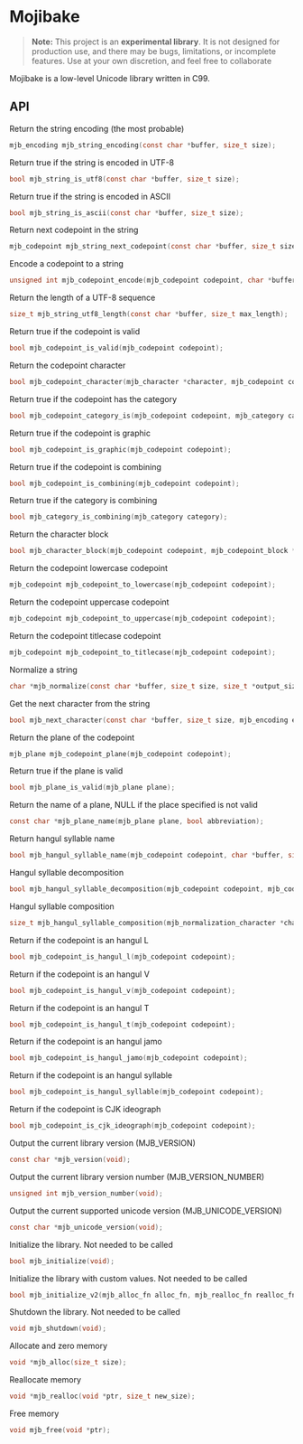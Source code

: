 # Mojibake

> **Note:**
> This project is an **experimental library**. It is not designed for production
> use, and there may be bugs, limitations, or incomplete features. Use at your
> own discretion, and feel free to collaborate

Mojibake is a low-level Unicode library written in C99.

## API

Return the string encoding (the most probable)

```c
mjb_encoding mjb_string_encoding(const char *buffer, size_t size);
```

Return true if the string is encoded in UTF-8

```c
bool mjb_string_is_utf8(const char *buffer, size_t size);
```

Return true if the string is encoded in ASCII

```c
bool mjb_string_is_ascii(const char *buffer, size_t size);
```

Return next codepoint in the string

```c
mjb_codepoint mjb_string_next_codepoint(const char *buffer, size_t size, size_t *next);
```

Encode a codepoint to a string

```c
unsigned int mjb_codepoint_encode(mjb_codepoint codepoint, char *buffer, size_t size, mjb_encoding encoding);
```

Return the length of a UTF-8 sequence

```c
size_t mjb_string_utf8_length(const char *buffer, size_t max_length);
```

Return true if the codepoint is valid

```c
bool mjb_codepoint_is_valid(mjb_codepoint codepoint);
```

Return the codepoint character

```c
bool mjb_codepoint_character(mjb_character *character, mjb_codepoint codepoint);
```

Return true if the codepoint has the category

```c
bool mjb_codepoint_category_is(mjb_codepoint codepoint, mjb_category category);
```

Return true if the codepoint is graphic

```c
bool mjb_codepoint_is_graphic(mjb_codepoint codepoint);
```

Return true if the codepoint is combining

```c
bool mjb_codepoint_is_combining(mjb_codepoint codepoint);
```

Return true if the category is combining

```c
bool mjb_category_is_combining(mjb_category category);
```

Return the character block

```c
bool mjb_character_block(mjb_codepoint codepoint, mjb_codepoint_block *block);
```

Return the codepoint lowercase codepoint

```c
mjb_codepoint mjb_codepoint_to_lowercase(mjb_codepoint codepoint);
```

Return the codepoint uppercase codepoint

```c
mjb_codepoint mjb_codepoint_to_uppercase(mjb_codepoint codepoint);
```

Return the codepoint titlecase codepoint

```c
mjb_codepoint mjb_codepoint_to_titlecase(mjb_codepoint codepoint);
```

Normalize a string

```c
char *mjb_normalize(const char *buffer, size_t size, size_t *output_size, mjb_encoding encoding, mjb_normalization form);
```

Get the next character from the string

```c
bool mjb_next_character(const char *buffer, size_t size, mjb_encoding encoding, mjb_next_character_fn fn);
```

Return the plane of the codepoint

```c
mjb_plane mjb_codepoint_plane(mjb_codepoint codepoint);
```

Return true if the plane is valid

```c
bool mjb_plane_is_valid(mjb_plane plane);
```

Return the name of a plane, NULL if the place specified is not valid

```c
const char *mjb_plane_name(mjb_plane plane, bool abbreviation);
```

Return hangul syllable name

```c
bool mjb_hangul_syllable_name(mjb_codepoint codepoint, char *buffer, size_t size);
```

Hangul syllable decomposition

```c
bool mjb_hangul_syllable_decomposition(mjb_codepoint codepoint, mjb_codepoint *codepoints);
```

Hangul syllable composition

```c
size_t mjb_hangul_syllable_composition(mjb_normalization_character *characters, size_t characters_len);
```

Return if the codepoint is an hangul L

```c
bool mjb_codepoint_is_hangul_l(mjb_codepoint codepoint);
```

Return if the codepoint is an hangul V

```c
bool mjb_codepoint_is_hangul_v(mjb_codepoint codepoint);
```

Return if the codepoint is an hangul T

```c
bool mjb_codepoint_is_hangul_t(mjb_codepoint codepoint);
```

Return if the codepoint is an hangul jamo

```c
bool mjb_codepoint_is_hangul_jamo(mjb_codepoint codepoint);
```

Return if the codepoint is an hangul syllable

```c
bool mjb_codepoint_is_hangul_syllable(mjb_codepoint codepoint);
```

Return if the codepoint is CJK ideograph

```c
bool mjb_codepoint_is_cjk_ideograph(mjb_codepoint codepoint);
```

Output the current library version (MJB_VERSION)

```c
const char *mjb_version(void);
```

Output the current library version number (MJB_VERSION_NUMBER)

```c
unsigned int mjb_version_number(void);
```

Output the current supported unicode version (MJB_UNICODE_VERSION)

```c
const char *mjb_unicode_version(void);
```

Initialize the library. Not needed to be called

```c
bool mjb_initialize(void);
```

Initialize the library with custom values. Not needed to be called

```c
bool mjb_initialize_v2(mjb_alloc_fn alloc_fn, mjb_realloc_fn realloc_fn, mjb_free_fn free_fn, sqlite3_mem_methods *db_mem_methods);
```

Shutdown the library. Not needed to be called

```c
void mjb_shutdown(void);
```

Allocate and zero memory

```c
void *mjb_alloc(size_t size);
```

Reallocate memory

```c
void *mjb_realloc(void *ptr, size_t new_size);
```

Free memory

```c
void mjb_free(void *ptr);
```
